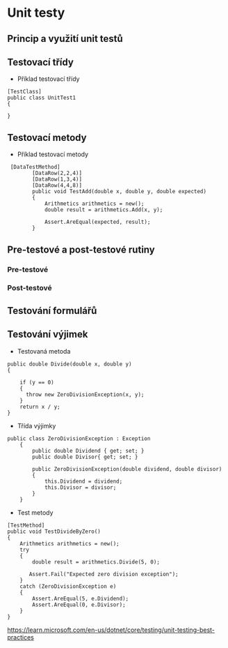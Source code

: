 # Unit testy 
## Princip a využití unit testů
## Testovací třídy
* Příklad testovací třídy
```
[TestClass]
public class UnitTest1
{

}
```
## Testovací metody
* Příklad testovací metody
```
 [DataTestMethod]
        [DataRow(2,2,4)]
        [DataRow(1,3,4)]
        [DataRow(4,4,8)]
        public void TestAdd(double x, double y, double expected)
        {
            Arithmetics arithmetics = new();
            double result = arithmetics.Add(x, y);

            Assert.AreEqual(expected, result);
        }
```
## Pre-testové a post-testové rutiny
### Pre-testové
### Post-testové
## Testování formulářů
## Testování výjimek
* Testovaná metoda
```
public double Divide(double x, double y)
{

    if (y == 0)
    {
      throw new ZeroDivisionException(x, y);
    }
    return x / y;
}
```
* Třída výjimky
```
public class ZeroDivisionException : Exception
    {
        public double Dividend { get; set; }
        public double Divisor{ get; set; }

        public ZeroDivisionException(double dividend, double divisor)
        {
            this.Dividend = dividend;
            this.Divisor = divisor;
        }
    }
```
* Test metody
```
[TestMethod]
public void TestDivideByZero()
{
    Arithmetics arithmetics = new();
    try
    {
        double result = arithmetics.Divide(5, 0);

       Assert.Fail("Expected zero division exception");
    }
    catch (ZeroDivisionException e)
    {
        Assert.AreEqual(5, e.Dividend);
        Assert.AreEqual(0, e.Divisor);
    }
}
```
https://learn.microsoft.com/en-us/dotnet/core/testing/unit-testing-best-practices
